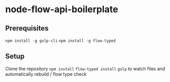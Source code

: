 # node-flow-api-boilerplate

## Prerequisites

`npm install -g gulp-cli`
`npm install -g flow-typed`

## Setup

Clone the repository
`npm install`
`flow-typed install`
`gulp` to watch files and automatically rebuild / flow type check
